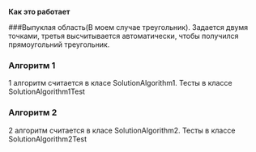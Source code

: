 **Как это работает**

###Выпуклая область(В моем случае треугольник).
Задается двумя точками, третья высчитывается автоматически, 
чтобы получился прямоугольний треугольник.

### Алгоритм 1
1 алгоритм считается в класе SolutionAlgorithm1. Тесты в классе SolutionAlgorithm1Test

### Алгоритм 2
2 алгоритм считается в класе SolutionAlgorithm2. Тесты в классе SolutionAlgorithm2Test



